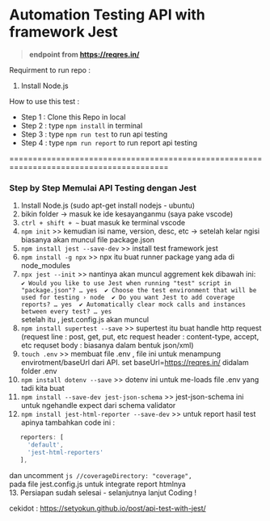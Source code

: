 # Automation Testing API with framework Jest
> **endpoint from https://reqres.in/**

Requirment to run repo :
1. Install Node.js

How to use this test :
- Step 1 : Clone this Repo in local
- Step 2 : type `npm install` in terminal 
- Step 3 : type `npm run test` to run api testing
- Step 4 : type `npm run report` to run report api testing

========================================================================================
### Step by Step Memulai API Testing dengan Jest 

1. Install Node.js (sudo apt-get install nodejs - ubuntu)
2. bikin folder -> masuk ke ide kesayanganmu (saya pake vscode)
3. `ctrl + shift + ~` buat masuk ke terminal vscode
4. `npm init` >> kemudian isi name, version, desc, etc -> setelah kelar ngisi biasanya akan muncul file package.json
5. `npm install jest --save-dev` >> install test framework jest
6. `npm install -g npx` >> npx itu buat runner package yang ada di node_modules
7. `npx jest --init` >> nantinya akan muncul aggrement kek dibawah ini: \
`✔ Would you like to use Jest when running "test" script in "package.json"? … yes 
✔ Choose the test environment that will be used for testing › node 
✔ Do you want Jest to add coverage reports? … yes 
✔ Automatically clear mock calls and instances between every test? … yes `\
setelah itu , jest.config.js akan muncul
8. `npm install supertest --save` >> supertest itu buat handle http request
(request line : post, get, put, etc
request header : content-type, accept, etc
requset body : biasanya dalam bentuk json/xml)
9. `touch .env` >> membuat file .env , file ini untuk menampung envirotment/baseUrl dari API. set baseUrl=https://reqres.in/ didalam folder .env
10. `npm install dotenv --save` >> dotenv ini untuk me-loads file .env yang tadi kita buat
11. `npm install --save-dev jest-json-schema` >> jest-json-schema ini untuk ngehandle expect dari schema validator
12. `npm install jest-html-reporter --save-dev` >> untuk report hasil test apinya 
tambahkan code ini : 
```js
   reporters: [
     'default',
     'jest-html-reporters'
   ],
```   
   dan uncomment ``` js //coverageDirectory: "coverage", ``` \
  pada file jest.config.js untuk integrate report htmlnya \
13. Persiapan sudah selesai - selanjutnya lanjut Coding !

cekidot : https://setyokun.github.io/post/api-test-with-jest/
